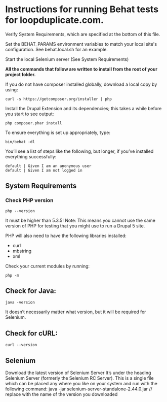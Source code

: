 # Instructions for running Behat tests for loopduplicate.com.

Verify System Requirements, which are specified at the bottom of this file.

Set the BEHAT_PARAMS environment variables to match your local site's
configuration. See behat.local.sh for an example.

Start the local Selenium server (See System Requirements)

**All the commands that follow are written to install from the root of your project folder.**

If you do not have composer installed globally, download a local copy by using:

`curl -s https://getcomposer.org/installer | php`

Install the Drupal Extension and its dependencies; this takes a while before you start to see output:

`php composer.phar install`

To ensure everything is set up appropriately, type:

`bin/behat -dl`

You’ll see a list of steps like the following, but longer, if you’ve installed everything successfully:
```
default | Given I am an anonymous user
default | Given I am not logged in
```

## System Requirements

### Check PHP version

`php --version`

It must be higher than 5.3.5! Note: This means you cannot use the same version of PHP for testing that you
might use to run a Drupal 5 site.

PHP will also need to have the following libraries installed:

* curl
* mbstring
* xml

Check your current modules by running:

`php -m`

## Check for Java:

`java -version`

It doesn’t necessarily matter what version, but it will be required for Selenium.

## Check for cURL:

`curl --version`

## Selenium

Download the latest version of Selenium Server It’s under the heading Selenium Server (formerly the
Selenium RC Server). This is a single file which can be placed any where you like on your system and
run with the following command:
java -jar selenium-server-standalone-2.44.0.jar
// replace with the name of the version you downloaded

